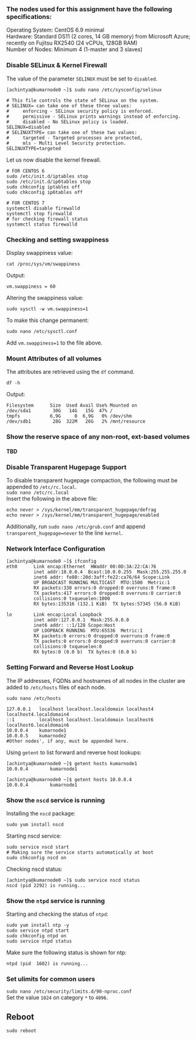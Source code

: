 ### The nodes used for this assignment have the following specifications:
Operating System: CentOS 6.9 minimal <br>
Hardware: Standard DS11 (2 cores, 14 GB memory) from Microsoft Azure; recently on Fujitsu RX2540 (24 vCPUs, 128GB RAM)<br>
Number of Nodes: Minimum 4 (1-master and 3 slaves)

### Disable SELinux & Kernel Firewall
The value of the parameter ```SELINUX``` must be set to ```disabled```.
```
[achintya@kumarnode0 ~]$ sudo nano /etc/sysconfig/selinux

# This file controls the state of SELinux on the system.
# SELINUX= can take one of these three values:
#     enforcing - SELinux security policy is enforced.
#     permissive - SELinux prints warnings instead of enforcing.
#     disabled - No SELinux policy is loaded.
SELINUX=disabled
# SELINUXTYPE= can take one of these two values:
#     targeted - Targeted processes are protected,
#     mls - Multi Level Security protection.
SELINUXTYPE=targeted 

```
Let us now disable the kernel firewall.
```
# FOR CENTOS 6
sudo /etc/init.d/iptables stop
sudo /etc/init.d/ip6tables stop
sudo chkconfig iptables off
sudo chkconfig ip6tables off

# FOR CENTOS 7
systemctl disable firewalld
systemctl stop firewalld
# for checking firewall status
systemctl status firewalld

```

### Checking and setting swappiness
Display swappiness value:
```
cat /proc/sys/vm/swappiness
```
Output:
```
vm.swappiness = 60
```
Altering the swappiness value:
```
sudo sysctl -w vm.swappiness=1
```
To make this change permanent:
```
sudo nano /etc/sysctl.conf 
```
Add ```vm.swappiness=1``` to the file above.


### Mount Attributes of all volumes
The attributes are retrieved using the ```df``` command.
```
df -h
```
Output:
```
Filesystem      Size  Used Avail Use% Mounted on
/dev/sda1        30G   14G   15G  47% /
tmpfs           6,9G     0  6,9G   0% /dev/shm
/dev/sdb1        28G  322M   26G   2% /mnt/resource

```

### Show the reserve space of any non-root, ext-based volumes
#### TBD
### Disable Transparent Hugepage Support

To disable transparent hugepage compaction, the following must be appended to ```/etc/rc.local```.<br>
```sudo nano /etc/rc.local```
<br>Insert the following in the above file:

```
echo never > /sys/kernel/mm/transparent_hugepage/defrag
echo never > /sys/kernel/mm/transparent_hugepage/enabled
```
Additionally, run ```sudo nano /etc/grub.conf``` and append ```transparent_hugepage=never``` to the line ```kernel```.
### Network Interface Configuration
```
[achintya@kumarnode0 ~]$ ifconfig 
eth0      Link encap:Ethernet  HWaddr 00:0D:3A:22:CA:76  
          inet addr:10.0.0.4  Bcast:10.0.0.255  Mask:255.255.255.0
          inet6 addr: fe80::20d:3aff:fe22:ca76/64 Scope:Link
          UP BROADCAST RUNNING MULTICAST  MTU:1500  Metric:1
          RX packets:338 errors:0 dropped:0 overruns:0 frame:0
          TX packets:417 errors:0 dropped:0 overruns:0 carrier:0
          collisions:0 txqueuelen:1000 
          RX bytes:135316 (132.1 KiB)  TX bytes:57345 (56.0 KiB)

lo        Link encap:Local Loopback  
          inet addr:127.0.0.1  Mask:255.0.0.0
          inet6 addr: ::1/128 Scope:Host
          UP LOOPBACK RUNNING  MTU:65536  Metric:1
          RX packets:0 errors:0 dropped:0 overruns:0 frame:0
          TX packets:0 errors:0 dropped:0 overruns:0 carrier:0
          collisions:0 txqueuelen:0 
          RX bytes:0 (0.0 b)  TX bytes:0 (0.0 b)
```
### Setting Forward and Reverse Host Lookup
The IP addresses, FQDNs and hostnames of all nodes in the cluster are added to ```/etc/hosts``` files of each node.
```
sudo nano /etc/hosts
```
```
127.0.0.1   localhost localhost.localdomain localhost4 localhost4.localdomain4
::1         localhost localhost.localdomain localhost6 localhost6.localdomain6
10.0.0.4    kumarnode1
10.0.0.5    kumarnode2
#Other nodes', if any, must be appended here.
```
Using ```getent``` to list forward and reverse host lookups:
```
[achintya@kumarnode0 ~]$ getent hosts kumarnode1
10.0.0.4        kumarnode1

[achintya@kumarnode0 ~]$ getent hosts 10.0.0.4
10.0.0.4        kumarnode1
```
### Show the ```nscd``` service is running
Installing the ```nscd``` package:
```
sudo yum install nscd
```
Starting nscd service:
```
sudo service nscd start
# Making sure the service starts automatically at boot
sudo chkconfig nscd on
```
Checking nscd status:
```
[achintya@kumarnode0 ~]$ sudo service nscd status
nscd (pid 2292) is running...
```

### Show the ```ntpd``` service is running
Starting and checking the status of ```ntpd```:
```
sudo yum install ntp -y
sudo service ntpd start
sudo chkconfig ntpd on
sudo service ntpd status
```
Make sure the following status is shown for ntp:
```
ntpd (pid  1602) is running...
```

### Set ulimits for common users
```sudo nano /etc/security/limits.d/90-nproc.conf```<br>
Set the value ```1024``` on category ```*``` to ```4096```.<br>
## Reboot
```sudo reboot```
